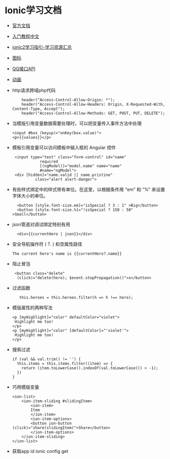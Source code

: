 # Ionic学习文档
* [官方文档](http://ionicframework.com/docs/components/#overview)

* [入门教程中文](https://yanxiaodi.gitbooks.io/ionic2-guide/content/)

* [ionic2学习指引-学习资源汇总](http://www.jianshu.com/search?q=ionic2&page=1&type=note)

* [图标](http://ionicframework.com/docs/ionicons/)

* [QQ接口API](http://wiki.open.qq.com/wiki/mobile/API%E8%B0%83%E7%94%A8%E8%AF%B4%E6%98%8E#6._.E8.BF.94.E5.9B.9E.E7.A0.81.E8.AF.B4.E6.98.8E%E3%80%82)

* [动画](http://m.blog.csdn.net/MetaphorXi/article/details/78180410)  

* http请求跨域php代码
    ```
        header("Access-Control-Allow-Origin: *");  
        header("Access-Control-Allow-Headers: Origin, X-Requested-With, Content-Type, Accept");  
        header("Access-Control-Allow-Methods: GET, POST, PUT, DELETE");  
    ```
* 当模版引用变量数据需要处理时，可以把变量传入事件方法中处理
    ```
    <input #box (keyup)="onKey(box.value)">
    <p>{{values}}</p>
    ```

* 模板引用变量可以访问模板中输入框的 Angular 控件
   ```
    <input type="text" class="form-control" id="name"
               required
               [(ngModel)]="model.name" name="name"
               #name="ngModel">
    <div [hidden]="name.valid || name.pristine"
             class="alert alert-danger">
   ```
* 有些样式绑定中的样式带有单位。在这里，以根据条件用 “em” 和 “%” 来设置字体大小的单位。
  ```
    <button [style.font-size.em]="isSpecial ? 3 : 1" >Big</button>
    <button [style.font-size.%]="!isSpecial ? 150 : 50" >Small</button>
  ```
* json管道对调试绑定特别有用
  ```
    <div>{{currentHero | json}}</div>
  ```

* 安全导航操作符 ( ?. ) 和空属性路径
    ```
    The current hero's name is {{currentHero?.name}}
    ```

* 阻止冒泡
    ```
     <button class="delete"
      (click)="delete(hero); $event.stopPropagation()">x</button>   
    ```
* 过滤函数
    ```
       this.heroes = this.heroes.filter(h => h !== hero);
    ```
* 模版属性的两种写法
    ```
    <p [myHighlight]="color" defaultColor="violet">
     Highlight me too!
    </p>
    <p [myHighlight]="color" [defaultColor]="'violet'">
     Highlight me too!
    </p>
    ```
* 搜索过滤
    ```
    if (val && val.trim() != '') {
      this.items = this.items.filter((item) => {
        return (item.toLowerCase().indexOf(val.toLowerCase()) > -1);
      })
    }
    ```
* 巧用模版变量
    ```
    <ion-list>
        <ion-item-sliding #slidingItem>
            <ion-item>
            Item
            </ion-item>
            <ion-item-options>
            <button ion-button (click)="share(slidingItem)">Share</button>
            </ion-item-options>
        </ion-item-sliding>
    </ion-list>
    ```

* 获取app id  ionic config get

